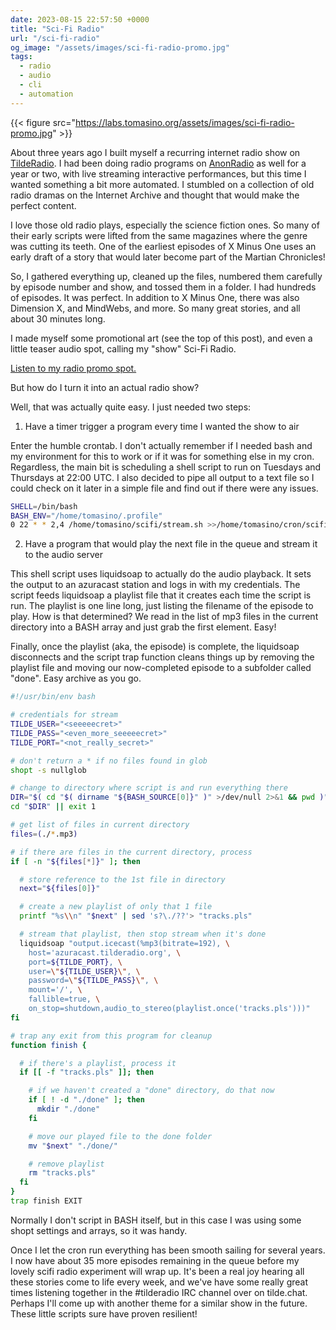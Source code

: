 ```yaml
---
date: 2023-08-15 22:57:50 +0000
title: "Sci-Fi Radio"
url: "/sci-fi-radio"
og_image: "/assets/images/sci-fi-radio-promo.jpg"
tags:
  - radio
  - audio
  - cli
  - automation
---
```


{{< figure src="https://labs.tomasino.org/assets/images/sci-fi-radio-promo.jpg" >}}

About three years ago I built myself a recurring internet radio show on [TildeRadio](https://tilderadio.org). I had been doing radio programs on [AnonRadio](https://anonradio.net) as well for a year or two, with live streaming interactive performances, but this time I wanted something a bit more automated. I stumbled on a collection of old radio dramas on the Internet Archive and thought that would make the perfect content.

I love those old radio plays, especially the science fiction ones. So many of their early scripts were lifted from the same magazines where the genre was cutting its teeth. One of the earliest episodes of X Minus One uses an early draft of a story that would later become part of the Martian Chronicles!

So, I gathered everything up, cleaned up the files, numbered them carefully by episode number and show, and tossed them in a folder. I had hundreds of episodes. It was perfect. In addition to X Minus One, there was also Dimension X, and MindWebs, and more. So many great stories, and all about 30 minutes long.

I made myself some promotional art (see the top of this post), and even a little teaser audio spot, calling my "show" Sci-Fi Radio.

[Listen to my radio promo spot.](https://labs.tomasino.org/assets/scifiradio-promo.mp3)

But how do I turn it into an actual radio show?

Well, that was actually quite easy. I just needed two steps:

1. Have a timer trigger a program every time I wanted the show to air

Enter the humble crontab. I don't actually remember if I needed bash and my environment for this to work or if it was for something else in my cron. Regardless, the main bit is scheduling a shell script to run on Tuesdays and Thursdays at 22:00 UTC. I also decided to pipe all output to a text file so I could check on it later in a simple file and find out if there were any issues.

```bash
SHELL=/bin/bash
BASH_ENV="/home/tomasino/.profile"
0 22 * * 2,4 /home/tomasino/scifi/stream.sh >>/home/tomasino/cron/scifi.txt 2>&1
```

2. Have a program that would play the next file in the queue and stream it to the audio server

This shell script uses liquidsoap to actually do the audio playback. It sets the output to an azuracast station and logs in with my credentials. The script feeds liquidsoap a playlist file that it creates each time the script is run. The playlist is one line long, just listing the filename of the episode to play. How is that determined? We read in the list of mp3 files in the current directory into a BASH array and just grab the first element. Easy!

Finally, once the playlist (aka, the episode) is complete, the liquidsoap disconnects and the script trap function cleans things up by removing the playlist file and moving our now-completed episode to a subfolder called "done". Easy archive as you go.

```bash
#!/usr/bin/env bash

# credentials for stream
TILDE_USER="<seeeeecret>"
TILDE_PASS="<even_more_seeeeecret>"
TILDE_PORT="<not_really_secret>"

# don't return a * if no files found in glob
shopt -s nullglob

# change to directory where script is and run everything there
DIR="$( cd "$( dirname "${BASH_SOURCE[0]}" )" >/dev/null 2>&1 && pwd )"
cd "$DIR" || exit 1

# get list of files in current directory
files=(./*.mp3)

# if there are files in the current directory, process
if [ -n "${files[*]}" ]; then

  # store reference to the 1st file in directory
  next="${files[0]}"

  # create a new playlist of only that 1 file
  printf "%s\\n" "$next" | sed 's?\./??'> "tracks.pls"

  # stream that playlist, then stop stream when it's done
  liquidsoap "output.icecast(%mp3(bitrate=192), \
    host='azuracast.tilderadio.org', \
    port=${TILDE_PORT}, \
    user=\"${TILDE_USER}\", \
    password=\"${TILDE_PASS}\", \
    mount='/', \
    fallible=true, \
    on_stop=shutdown,audio_to_stereo(playlist.once('tracks.pls')))"
fi

# trap any exit from this program for cleanup
function finish {

  # if there's a playlist, process it
  if [[ -f "tracks.pls" ]]; then

    # if we haven't created a "done" directory, do that now
    if [ ! -d "./done" ]; then
      mkdir "./done"
    fi

    # move our played file to the done folder
    mv "$next" "./done/"

    # remove playlist
    rm "tracks.pls"
  fi
}
trap finish EXIT
```

Normally I don't script in BASH itself, but in this case I was using some shopt settings and arrays, so it was handy.

Once I let the cron run everything has been smooth sailing for several years. I now have about 35 more episodes remaining in the queue before my lovely scifi radio experiment will wrap up. It's been a real joy hearing all these stories come to life every week, and we've have some really great times listening together in the #tilderadio IRC channel over on tilde.chat. Perhaps I'll come up with another theme for a similar show in the future. These little scripts sure have proven resilient!


<!--  vim: set shiftwidth=4 tabstop=4 tw=80 expandtab: -->
